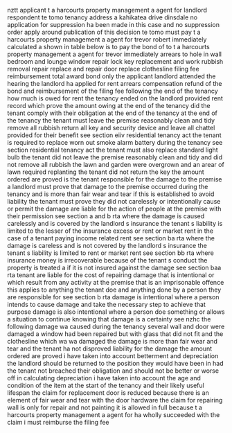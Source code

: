 nztt applicant t a harcourts property management a agent for landlord respondent te tomo tenancy address a kahikatea drive dinsdale no application for suppression ha been made in this case and no suppression order apply around publication of this decision te tomo must pay t a harcourts property management a agent for trevor robert immediately calculated a shown in table below is to pay the bond of to t a harcourts property management a agent for trevor immediately arrears to hole in wall bedroom and lounge window repair lock key replacement and work rubbish removal repair replace and repair door replace clothesline filing fee reimbursement total award bond only the applicant landlord attended the hearing the landlord ha applied for rent arrears compensation refund of the bond and reimbursement of the filing fee following the end of the tenancy how much is owed for rent the tenancy ended on the landlord provided rent record which prove the amount owing at the end of the tenancy did the tenant comply with their obligation at the end of the tenancy at the end of the tenancy the tenant must leave the premise reasonably clean and tidy remove all rubbish return all key and security device and leave all chattel provided for their benefit see section eiiv residential tenancy act the tenant is required to replace worn out smoke alarm battery during the tenancy see section residential tenancy act the tenant must also replace standard light bulb the tenant did not leave the premise reasonably clean and tidy and did not remove all rubbish the lawn and garden were overgrown and an arear of lawn required replanting the tenant did not return the key the amount ordered are proved is the tenant responsible for the damage to the premise a landlord must prove that damage to the premise occurred during the tenancy and is more than fair wear and tear if this is established to avoid liability the tenant must prove they did not carelessly or intentionally cause or permit the damage are liable for the action of people at the premise with their permission see section a and b rta where the damage is caused carelessly and is covered by the landlord s insurance the tenant s liability is limited to the lesser of the insurance excess or rent or market rent in the case of a tenant paying income related rent see section ba rta where the damage is careless and is not covered by the landlord s insurance the tenant s liability is limited to rent or market rent see section bb rta where insurance money is irrecoverable because of the tenant s conduct the property is treated a if it is not insured against the damage see section baa rta tenant are liable for the cost of repairing damage that is intentional or which result from any activity at the premise that is an imprisonable offence this applies to anything the tenant doe and anything done by a person they are responsible for see section b rta damage is intentional where a person intends to cause damage and take the necessary step to achieve that purpose damage is also intentional where a person doe something or allows a situation to continue knowing that damage is a certainty see nzhc the following damage wa caused during the tenancy several wall and door were damaged a window had been repaired but with glass that did not fit and the clothesline which wa wa damaged the damage is more than fair wear and tear and the tenant ha not disproved liability for the damage the amount ordered are proved i have taken into account betterment and depreciation the landlord should be returned to the position they would have been in had the tenant not breached their obligation and should not be better or worse off in calculating depreciation i have taken into account the age and condition of the item at the start of the tenancy and their likely useful lifespan the claim for replacement door is reduced because there is an element of fair wear and tear with the door hardware the claim for repairing wall is only for repair and not painting it is allowed in full because t a harcourts property management a agent for ha wholly succeeded with the claim i must reimburse the filing fee